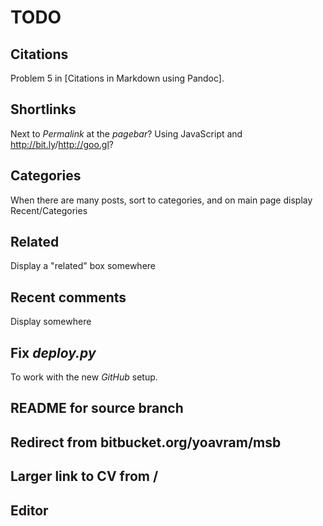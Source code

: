 # TODO

## Citations 

Problem 5 in [Citations in Markdown using Pandoc].

## Shortlinks

Next to *Permalink* at the *pagebar*?
Using JavaScript and <http://bit.ly>/<http://goo.gl>?

## Categories

When there are many posts, sort to categories, and on main page display Recent/Categories

## Related

Display a "related" box somewhere

## Recent comments
 
Display somewhere

## Fix *deploy.py* 

To work with the new *GitHub* setup.

## README for source branch

## Redirect from bitbucket.org/yoavram/msb

## Larger link to CV from /

## Editor